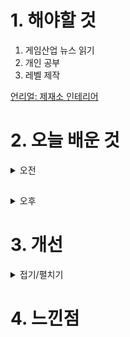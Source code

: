 
# 1. 해야할 것

1. 게임산업 뉴스 읽기 
2. 개인 공부  
3. 레벨 제작

[언리얼: 제재소 인테리어](https://dev.epicgames.com/community/learning/courses/qRG/unreal-engine-b03e6f/BKmk/unreal-engine-41b681)



# 2. 오늘 배운 것

<details>
<summary>오전</summary>

## 오늘의 게임 뉴스

■ '식혼도: 백화요란', 4월 18일 스팀 출시
CFK(대표 구창식)은 오늘(8일), 동양 판타지 탄막슈팅 '식혼도: 백화요란'의 스팀판 글로벌 발매일을 오는 4월 18일로 결정하고 발매에 앞서 게임의 주요 특징을 소개하는 첫 번째 시간을 갖는다고 밝혔습니다. '식혼도: 백화요란'은 국내 인디 개발사 '디어팜(Deerfarm)'이 개발한 게임으로, 동양풍 세계관을 배경으로 지옥에서 탈출한 요괴들의 탄막을 피하고 영혼을 수집, 강력한 공격으로 적들을 쓰러뜨려 나가는 종스크롤 슈팅 장르를 표방하고 있습니다.

■ 넷마블문화재단, '제20회 넷마블게임콘서트' 참가자 모집
넷마블문화재단(이사장 방준혁)은 오는 27일 넷마블 사옥에서 개최 예정인 '제20회 넷마블게임콘서트' 참가자를 모집한다고 8일 밝혔습니다. 넷마블게임콘서트는 넷마블문화재단이 건강한 게임문화 조성과 확산을 위해 2019년부터 여러 분야의 전문가를 초빙해 게임산업 트렌드 및 미래 비전을 공유하고 전문가와 현업자의 경험을 나누는 오픈 포럼 형식의 사회공헌 프로그램입니다.

■ 씰WTF, 아시아 지역 CBT 참가자 모집
플레이위드코리아(대표 김학준)는 ㈜플레이위드게임즈가 개발 중인 '씰WTF(영문 Seal :What The Fun)'의 아시아 지역의 CBT 참가자를 금일부터 모집합니다. 오는 21일까지 예정된 아시아 지역의 첫 CBT 참가자 모집은 한국을 포함해 인도네시아, 대만, 태국 등의 국가에서 진행되며, 누구나 신청이 가능하며, 신청 유저 전원이 테스트에 참여가 가능합니다.

■ 페르소나5: 더 팬텀X, 4월 18일 출시
SEGA의 정식 라이선스를 받아, ATLUS가 전면 감수하고 글로벌 게임업체 퍼펙트 월드 게임즈가 정성 들여 개발한 모바일 RPG '페르소나5: 더 팬텀X' (이하 P5X) 의 한국 정식 출시일이 4월 18일로 확정되었습니다. 공개된 PV 영상처럼 'P5X'는 '페르소나5'의 세계관 설정을 바탕으로 이야기가 전개되며, 원작의 스타일리시한 감각을 완벽히 재현하는 동시에 새로운 캐릭터와 스토리로 흥미진진한 게임 경험을 할 수 있습니다.

■ 인도게임협회, 부회장에 크래프톤 손현일 법인장 선임
우리나라 한국게임산업협회에 해당하는 IDGS(Indian Digital Gaming Society, 인도 디지털 게임 협회)가 크래프톤 손현일 인도법인장을 부회장(Vice President)으로 선임했습니다. IDGS는 인도 게임산업의 건강한 발전과 책 임감 있는 게임 장려를 추구합니다.

■ 전용기 의원, LCK 디도스 사태에 "특수본 설치라도 해야"
더불어민주당 전용기 의원이 최근 LCK 디도스(DDoS) 사태에 수사기관의 발 빠른 대응을 촉구했습니다. 전용기 의원은 6일 SNS를 통해 "인터넷 방송인을 대상으로 디도스 공격이 쏟아진 것이 벌써 수개월 전, 중간에 LCK 중계가 중단되기까지 했는데 여전히 해결은 요원해 보인다"라며 "국가의 제1역할은 국민들이 범죄로부터 안전한 환경을 제공하는 것, 범죄로부터 불안하지 않도록 예방하고 만약 발생했다면 조속히 조치해 추가 피해를 막는 것이다"라고 밝혔습니다.

■ 프로스트펑크2, 4월 15일부터 베타 테스트 진행 
혹한 속 인간 군상의 모습을 볼 수 있는 게임, 프로스트펑크2가 베타 테스트를 진행합니다. 11비트 스튜디오가 개발 중인 프로스트펑크2는 눈보라로 멸망한 세계에서 살아남은 자들의 모습을 다뤘던 도시 생존 게임 프로스트펑크의 후속작입니다.

■ 쿵야 레스토랑즈, 카카오프렌즈와 팝업스토어 운영
넷마블(대표 권영식, 김병규)은 콘텐츠 마케팅 자회사 엠엔비(MNB, 대표 배민호)가 카카오프렌즈샵과 협업해 팝업스토어를 운영한다고 5일 밝혔습니다. 팝업스토어 관련 자세한 내용은 쿵야 레스토랑즈 공식 인스타그램과 카카오프렌즈 공식 인스타그램에서 확인할 수 있습니다.

■ 2D 액션 게임 '선즈 오브 발할라', 한국어판 금일 출시
에이치투 인터렉티브(이하 H2 INTERACTIVE, 대표 허준하)는 '픽셀 체스트(Pixel Chest)'가 개발하고 '후디드 홀스(Hooded Horse)'가 배급한 '선즈 오브 발할라(Sons of Valhalla)'의 PC 한국어판을 오늘(4월 5일) 다이렉트  게임즈를 통하여 정식 출시하였고, 출시를 기념하여 2주간 할인 프로모션 및 네이버페이 지급 이벤트를 진행한다고 밝혔습니다. 플레이어는 주인공인 바이킹 전사 '소랄드 올라프손'이 되어, 자신의 고향을 불태우고 연인을 빼앗은 채 머나먼 잉글랜드 지방까지 도주한 야를을 추격하게 됩니다.

■ 홍순헌 후보, "해운대 세계적 게임 도시로 만들겠다" 공약
홍순헌 더불어민주당 해운대갑 국회의원 후보가 '게임도시 해운대 조성'을 공약했습니다. 게임 관련 인프라를 두루 갖춘 해운대의 이점을 살려 '게임도시 부산'을 뛰어넘는 세계적인 '게임 메카 해운대'를 조성하겠다는 선언입니다.

■ 별이되어라2, 글로벌 다운로드 150만 기록
하이브IM(대표 정우용)은 5일, 자사가 서비스하고 플린트(대표 김영모)에서 개발한 2D 액션 MORPG '별이되어라2: 베다의 기사들'이 글로벌 다운로드 수 150만 건을 돌파했다고 밝혔습니다. 별이되어라2: 베다의 기사들'은 지난 2일 정식 출시 이후, 국내에서는 출시 하루 만에 구글플레이 인기 게임 순위에서 1위를 차지했으며, 일본에서는 애플 앱스토어와 구글플레이 인기 게임 순위 모두 1위를 기록했습니다.

■ 아슬아슬 여관 운영! '던전 인' 텀블벅 펀딩 시작 
국내 인디게임 개발사 '캣 소사이어티'는 지난 5일 현재 개발 중인 게임 '던전 인'의 텀블벅 크라우드 펀딩을 도전한다고 전했습니다. 4월 5일(금) 텀블벅 펀딩을 시작한 '던전 인'은 오는 5월 7일(화)까지 약 한 달간 본  펀딩을 진행합니다.

■ 오디션, 이제 스토브에서도 플레이 가능
스마일게이트가 대한민국 PC 온라인 리듬게임의 대명사라 할 수 있는 '오디션(개발사 T3엔터테인먼트, 대표 홍민균)'의 스토브 채널링 정식 서비스를 시작했다고 5일(금) 밝혔습니다. 또한, 오는 18일까지 10레벨을 달성한  이용자 중에서 추첨을 통해 15명에게 오디션 마우스 장패드를 지급하고, 스토브 오디션의 게임 플레이 인증과 스크린샷을 오디션 상점 게시판에 등록하면, 추첨을 통해 10명에게 오디션 굿즈 (스리브 박스, 콜드컵, 피크닉  매트)를 제공합니다.
</details>

##

<details>
<summary>오후</summary>

## 레벨 제작

![image](https://github.com/JM94Ent/TIL-WIL/assets/143363550/99d24a6d-d181-4697-9a7b-32bd043fd2d1)

![image](https://github.com/JM94Ent/TIL-WIL/assets/143363550/72ea5901-e5de-4d5f-9d63-18261c0e4ddc)

![image](https://github.com/JM94Ent/TIL-WIL/assets/143363550/82d5580b-353e-4f53-a1ad-f4656d584b04)

![image](https://github.com/JM94Ent/TIL-WIL/assets/143363550/665c0f2e-b9f1-459d-a493-af5593dcbf8b)

![image](https://github.com/JM94Ent/TIL-WIL/assets/143363550/f063fa43-1533-48b3-9fc4-c0659c1aab4d)

## 기획자 모집

![image](https://github.com/JM94Ent/TIL-WIL/assets/143363550/367e85cf-fd19-4411-a527-e4ce6cb821b1)

</details>




# 3. 개선


<details>
<summary>접기/펼치기</summary>


</details>



# 4. 느낀점


